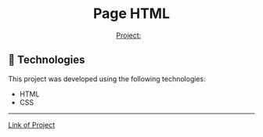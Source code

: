 <h1 align="center"> Page HTML </h1>

<p align="center">
  <a href="#-project">Project:</a>&nbsp;&nbsp;&nbsp;
</p>

## 🚀 Technologies

This project was developed using the following technologies:

- HTML
- CSS

---

[Link of Project](https://felipenobrg.github.io/pagina-html-atividade-avalitiva-daniel-brandao/)
